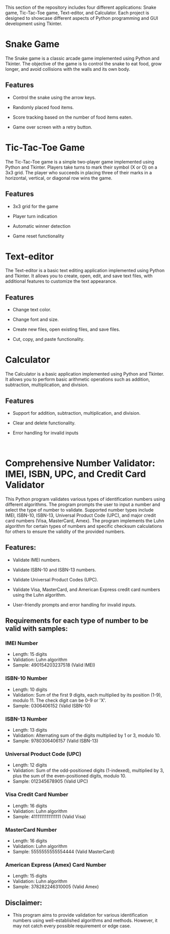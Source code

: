 This section of the repository includes four different applications: Snake game, Tic-Tac-Toe game, Text-editor, and Calculator. Each project is designed to showcase different aspects of Python programming and GUI development using Tkinter.


# Snake Game
The Snake game is a classic arcade game implemented using Python and Tkinter. The objective of the game is to control the snake to eat food, grow longer, and avoid collisions with the walls and its own body.

## Features
- Control the snake using the arrow keys.

- Randomly placed food items.

- Score tracking based on the number of food items eaten.

- Game over screen with a retry button.


# Tic-Tac-Toe Game
The Tic-Tac-Toe game is a simple two-player game implemented using Python and Tkinter. Players take turns to mark their symbol (X or O) on a 3x3 grid. The player who succeeds in placing three of their marks in a horizontal, vertical, or diagonal row wins the game.

## Features
- 3x3 grid for the game

- Player turn indication

- Automatic winner detection

- Game reset functionality


# Text-editor
The Text-editor is a basic text editing application implemented using Python and Tkinter. It allows you to create, open, edit, and save text files, with additional features to customize the text appearance.

## Features
- Change text color.

- Change font and size.

- Create new files, open existing files, and save files.

- Cut, copy, and paste functionality.


# Calculator
The Calculator is a basic application implemented using Python and Tkinter. It allows you to perform basic arithmetic operations such as addition, subtraction, multiplication, and division.

## Features
- Support for addition, subtraction, multiplication, and division.

- Clear and delete functionality.

- Error handling for invalid inputs

<br/>

# Comprehensive Number Validator: IMEI, ISBN, UPC, and Credit Card Validator

This Python program validates various types of identification numbers using different algorithms. The program prompts the user to input a number and select the type of number to validate. Supported number types include IMEI, ISBN-10, ISBN-13, Universal Product Code (UPC), and major credit card numbers (Visa, MasterCard, Amex). The program implements the Luhn algorithm for certain types of numbers and specific checksum calculations for others to ensure the validity of the provided numbers.

## Features:

- Validate IMEI numbers.

- Validate ISBN-10 and ISBN-13 numbers.

- Validate Universal Product Codes (UPC).

- Validate Visa, MasterCard, and American Express credit card numbers using the Luhn algorithm.

- User-friendly prompts and error handling for invalid inputs.

## Requirements for each type of number to be valid with samples:

### IMEI Number
- Length: 15 digits
- Validation: Luhn algorithm
- Sample: 490154203237518 (Valid IMEI)

### ISBN-10 Number
- Length: 10 digits
- Validation: Sum of the first 9 digits, each multiplied by its position (1-9), modulo 11. The check digit can be 0-9 or 'X'.
- Sample: 0306406152 (Valid ISBN-10)

### ISBN-13 Number
- Length: 13 digits
- Validation: Alternating sum of the digits multiplied by 1 or 3, modulo 10.
- Sample: 9780306406157 (Valid ISBN-13)

### Universal Product Code (UPC)
- Length: 12 digits
- Validation: Sum of the odd-positioned digits (1-indexed), multiplied by 3, plus the sum of the even-positioned digits, modulo 10.
- Sample: 012345678905 (Valid UPC)

### Visa Credit Card Number
- Length: 16 digits
- Validation: Luhn algorithm
- Sample: 4111111111111111 (Valid Visa)

### MasterCard Number
- Length: 16 digits
- Validation: Luhn algorithm
- Sample: 5555555555554444 (Valid MasterCard)

### American Express (Amex) Card Number
- Length: 15 digits
- Validation: Luhn algorithm
- Sample: 378282246310005 (Valid Amex)

## Disclaimer: 
- This program aims to provide validation for various identification numbers using well-established algorithms and methods. However, it may not catch every possible requirement or edge case.
